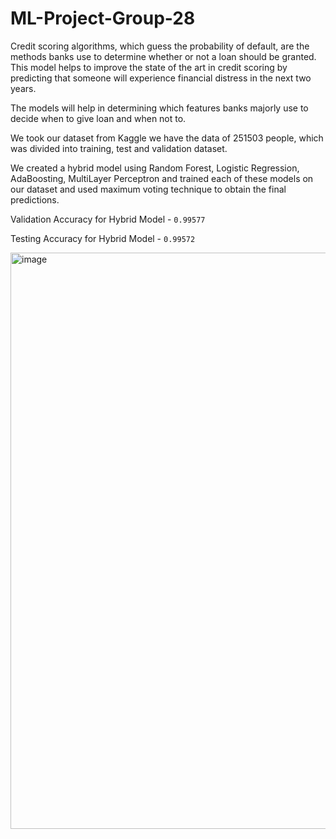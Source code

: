 # ML-Project-Group-28

Credit scoring algorithms, which guess the probability of default, are the methods banks use to determine whether or not a loan should be granted. This model helps to improve the state of the art in credit scoring by predicting that someone will experience financial distress in the next two years.

The models will help in determining which features banks majorly use to decide when to give loan and when not to. 

We took our dataset from Kaggle we have the data of 251503 people, which was divided into training, test and validation dataset.

We created a hybrid model using Random Forest, Logistic Regression, AdaBoosting, MultiLayer Perceptron and trained each of these models on our dataset and used maximum voting technique to obtain the final predictions.

Validation Accuracy for Hybrid Model -  `0.99577`

Testing Accuracy for Hybrid Model - `0.99572`

<img width="922" alt="image" src="https://github.com/AshwinSheoran02/ML-Project-Group-25/assets/88393756/c7bf4fb4-21c1-4fa8-8289-9046ace9f7bc">



